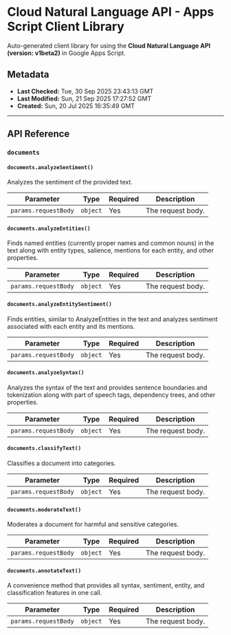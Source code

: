 # Cloud Natural Language API - Apps Script Client Library

Auto-generated client library for using the **Cloud Natural Language API (version: v1beta2)** in Google Apps Script.

## Metadata

- **Last Checked:** Tue, 30 Sep 2025 23:43:13 GMT
- **Last Modified:** Sun, 21 Sep 2025 17:27:52 GMT
- **Created:** Sun, 20 Jul 2025 16:35:49 GMT



---

## API Reference

### `documents`

#### `documents.analyzeSentiment()`

Analyzes the sentiment of the provided text.

| Parameter | Type | Required | Description |
|---|---|---|---|
| `params.requestBody` | `object` | Yes | The request body. |

#### `documents.analyzeEntities()`

Finds named entities (currently proper names and common nouns) in the text along with entity types, salience, mentions for each entity, and other properties.

| Parameter | Type | Required | Description |
|---|---|---|---|
| `params.requestBody` | `object` | Yes | The request body. |

#### `documents.analyzeEntitySentiment()`

Finds entities, similar to AnalyzeEntities in the text and analyzes sentiment associated with each entity and its mentions.

| Parameter | Type | Required | Description |
|---|---|---|---|
| `params.requestBody` | `object` | Yes | The request body. |

#### `documents.analyzeSyntax()`

Analyzes the syntax of the text and provides sentence boundaries and tokenization along with part of speech tags, dependency trees, and other properties.

| Parameter | Type | Required | Description |
|---|---|---|---|
| `params.requestBody` | `object` | Yes | The request body. |

#### `documents.classifyText()`

Classifies a document into categories.

| Parameter | Type | Required | Description |
|---|---|---|---|
| `params.requestBody` | `object` | Yes | The request body. |

#### `documents.moderateText()`

Moderates a document for harmful and sensitive categories.

| Parameter | Type | Required | Description |
|---|---|---|---|
| `params.requestBody` | `object` | Yes | The request body. |

#### `documents.annotateText()`

A convenience method that provides all syntax, sentiment, entity, and classification features in one call.

| Parameter | Type | Required | Description |
|---|---|---|---|
| `params.requestBody` | `object` | Yes | The request body. |